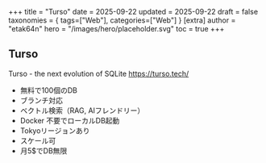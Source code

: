 +++
title = "Turso"
date = 2025-09-22
updated = 2025-09-22
draft = false
taxonomies = { tags=["Web"], categories=["Web"] }
[extra]
author = "etak64n"
hero = "/images/hero/placeholder.svg"
toc = true
+++

## Turso

Turso - the next evolution of SQLite
https://turso.tech/

- 無料で100個のDB
- ブランチ対応
- ベクトル検索（RAG, AIフレンドリー）
- Docker 不要でローカルDB起動
- Tokyoリージョンあり
- スケール可
- 月5$でDB無限